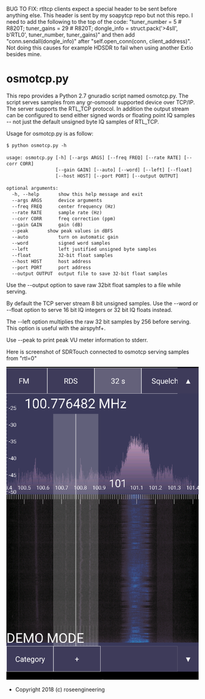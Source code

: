 BUG TO FIX: rtltcp clients expect a special header to be sent before anything else.  This header is sent by my soapytcp repo but not this repo.  I need to add the following to the top of the code: "tuner_number = 5 # R820T; tuner_gains = 29 # R820T; dongle_info = struct.pack('>4sII', b'RTL0', tuner_number, tuner_gains)" and then add "conn.sendall(dongle_info)" after "self.open_conn(conn, client_address)".  Not doing this causes for example HDSDR to fail when using another Extio besides mine.


osmotcp.py
==========

This repo provides a Python 2.7 gnuradio script named osmotcp.py.
The script serves samples from any gr-osmosdr supported device
over TCP/IP.  The server supports the RTL\_TCP protocol.  In addition
the output stream can be configured to send either signed words or floating point
IQ samples -- not just the default unsigned byte IQ samples of RTL\_TCP.

Usage for osmotcp.py is as follow: 

    $ python osmotcp.py -h

    usage: osmotcp.py [-h] [--args ARGS] [--freq FREQ] [--rate RATE] [--corr CORR]
                      [--gain GAIN] [--auto] [--word] [--left] [--float]
                      [--host HOST] [--port PORT] [--output OUTPUT]

    optional arguments:
      -h, --help       show this help message and exit
      --args ARGS      device arguments
      --freq FREQ      center frequency (Hz)
      --rate RATE      sample rate (Hz)
      --corr CORR      freq correction (ppm)
      --gain GAIN      gain (dB)
      --peak       show peak values in dBFS
      --auto           turn on automatic gain
      --word           signed word samples
      --left           left justified unsigned byte samples
      --float          32-bit float samples
      --host HOST      host address
      --port PORT      port address
      --output OUTPUT  output file to save 32-bit float samples

Use the --output option to save raw 32bit float samples to a file while serving.

By default the TCP server stream 8 bit unsigned samples.
Use the --word or --float option to serve 16 bit IQ integers or 32 bit
IQ floats instead.

The --left option multiplies the raw 32 bit samples by 256 before serving.  
This option is useful with the airspyhf+.

Use --peak to print peak VU meter information to stderr.

Here is screenshot of SDRTouch connected to osmotcp serving
samples from "rtl=0"

![Screenshot](screenshot.png)

- Copyright 2018 (c) roseengineering
